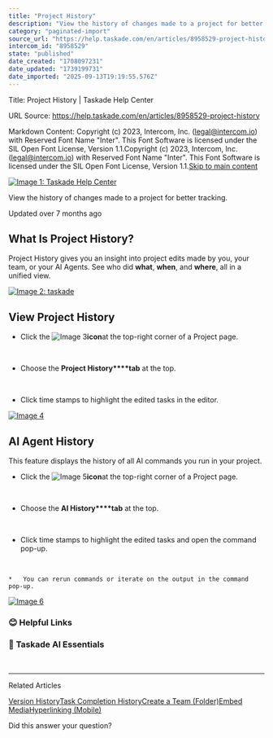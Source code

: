```yaml
---
title: "Project History"
description: "View the history of changes made to a project for better tracking."
category: "paginated-import"
source_url: "https://help.taskade.com/en/articles/8958529-project-history"
intercom_id: "8958529"
state: "published"
date_created: "1708097231"
date_updated: "1739199731"
date_imported: "2025-09-13T19:19:55.576Z"
---
```


Title: Project History | Taskade Help Center

URL Source: https://help.taskade.com/en/articles/8958529-project-history

Markdown Content:
Copyright (c) 2023, Intercom, Inc. (legal@intercom.io) with Reserved Font Name "Inter". This Font Software is licensed under the SIL Open Font License, Version 1.1.Copyright (c) 2023, Intercom, Inc. (legal@intercom.io) with Reserved Font Name "Inter". This Font Software is licensed under the SIL Open Font License, Version 1.1.[Skip to main content](https://help.taskade.com/en/articles/8958529-project-history#main-content)

[![Image 1: Taskade Help Center](https://downloads.intercomcdn.com/i/o/490280/d14603621e78c833c2d0e66f/2d1230f35f3009fff25b2989e93312a5.png)](https://help.taskade.com/en/)

View the history of changes made to a project for better tracking.

Updated over 7 months ago

**What Is Project History?**
----------------------------

Project History gives you an insight into project edits made by you, your team, or your AI Agents. See who did **what**, **when**, and **where**, all in a unified view.

[![Image 2: taskade](https://taskade.intercom-attachments-7.com/i/o/965375946/4bcd5657cc4a797e24983922/26052055881363?expires=1757792700&signature=e0d7163407375c914b2f400688329e79e6d93a14db22230cb5585158c694e6a9&req=fSYiFc57lIVZFb4f3HP0gMgXweJeprewnBjpOuWJUPz2x8IJa8auvkRXK8nn%0A2qzTA9bGLJ2YqWIK4Q%3D%3D%0A)](https://taskade.intercom-attachments-7.com/i/o/965375946/4bcd5657cc4a797e24983922/26052055881363?expires=1757792700&signature=e0d7163407375c914b2f400688329e79e6d93a14db22230cb5585158c694e6a9&req=fSYiFc57lIVZFb4f3HP0gMgXweJeprewnBjpOuWJUPz2x8IJa8auvkRXK8nn%0A2qzTA9bGLJ2YqWIK4Q%3D%3D%0A)

**View Project History**
------------------------

*   Click the ![Image 3](https://taskade.intercom-attachments-7.com/i/o/965375944/7513ad5bc53d4c711f77299d/6364489605011?expires=1757916000&signature=cd8d7bd352255dbf3792905ef20d2ca619ab1cd5696749f33140dba3c6b2a202&req=fSYiFc57lIVbFb4X1HO4gXoQUQYU28CLD8e%2BKmV0qTEBgFRw5Vq0NyXmUPln%0A)**icon**at the top-right corner of a Project page. 

​

*   Choose the **Project History****tab** at the top.

​

*   Click time stamps to highlight the edited tasks in the editor.

[![Image 4](https://downloads.intercomcdn.com/i/o/plyqw4hf/1348557657/b0d5d984d0f95c4bb455a4c80e53/project-history.jpg?expires=1757792700&signature=cd42440f17c9164bcfa4ff05af957930399bc950a211bce892f152c5d2b5344d&req=dSMjHsx7modaXvMW1HO4zZFD1aWOxHKekPGjXIM7vi0XUOOLi4pc7hP7J0Em%0AK8Q26djHX64E1jq6lFs%3D%0A)](https://downloads.intercomcdn.com/i/o/plyqw4hf/1348557657/b0d5d984d0f95c4bb455a4c80e53/project-history.jpg?expires=1757792700&signature=cd42440f17c9164bcfa4ff05af957930399bc950a211bce892f152c5d2b5344d&req=dSMjHsx7modaXvMW1HO4zZFD1aWOxHKekPGjXIM7vi0XUOOLi4pc7hP7J0Em%0AK8Q26djHX64E1jq6lFs%3D%0A)

AI Agent History
----------------

This feature displays the history of all AI commands you run in your project.

*   Click the ![Image 5](https://taskade.intercom-attachments-7.com/i/o/965375944/7513ad5bc53d4c711f77299d/6364489605011?expires=1757916000&signature=cd8d7bd352255dbf3792905ef20d2ca619ab1cd5696749f33140dba3c6b2a202&req=fSYiFc57lIVbFb4X1HO4gXoQUQYU28CLD8e%2BKmV0qTEBgFRw5Vq0NyXmUPln%0A)**icon**at the top-right corner of a Project page. 

​

*   Choose the **AI History****tab** at the top.

​

*   Click time stamps to highlight the edited tasks and open the command pop-up.

​

    *   You can rerun commands or iterate on the output in the command pop-up.

[![Image 6](https://downloads.intercomcdn.com/i/o/plyqw4hf/1373712198/0cb7ab72f8decc3b5a751ab77372/ai-history-commands.jpg?expires=1757792700&signature=d5a3881fd2e76b239c4dce968012ee0de6becb975e494cf86f0557427cb0bf82&req=dSMgFc5%2Fn4BWUfMW1HO4zfgLK1L7EKB6Sc4TvChFEGAld3eeWH0POExibvxd%0AKYQEvQFxY7t%2FEN%2BnoGM%3D%0A)](https://downloads.intercomcdn.com/i/o/plyqw4hf/1373712198/0cb7ab72f8decc3b5a751ab77372/ai-history-commands.jpg?expires=1757792700&signature=d5a3881fd2e76b239c4dce968012ee0de6becb975e494cf86f0557427cb0bf82&req=dSMgFc5%2Fn4BWUfMW1HO4zfgLK1L7EKB6Sc4TvChFEGAld3eeWH0POExibvxd%0AKYQEvQFxY7t%2FEN%2BnoGM%3D%0A)

### **😊 Helpful Links**

### 🤖 **Taskade AI Essentials**

​

* * *

Related Articles

[Version History](https://help.taskade.com/en/articles/8958423-version-history)[Task Completion History](https://help.taskade.com/en/articles/8958427-task-completion-history)[Create a Team (Folder)](https://help.taskade.com/en/articles/8958495-create-a-team-folder)[Embed Media](https://help.taskade.com/en/articles/8958518-embed-media)[Hyperlinking (Mobile)](https://help.taskade.com/en/articles/8958580-hyperlinking-mobile)

Did this answer your question?
